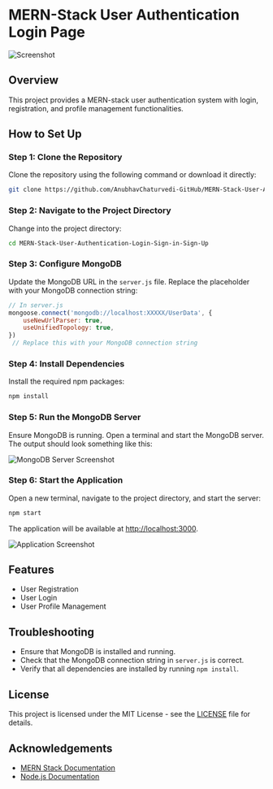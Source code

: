 # MERN-Stack User Authentication Login Page

![Screenshot](path/to/your/screenshot.png)  <!-- Replace with actual path -->

## Overview

This project provides a MERN-stack user authentication system with login, registration, and profile management functionalities.

## How to Set Up

### Step 1: Clone the Repository

Clone the repository using the following command or download it directly:

```bash
git clone https://github.com/AnubhavChaturvedi-GitHub/MERN-Stack-User-Authentication-Login-Sign-in-Sign-Up.git
```

### Step 2: Navigate to the Project Directory

Change into the project directory:

```bash
cd MERN-Stack-User-Authentication-Login-Sign-in-Sign-Up
```

### Step 3: Configure MongoDB

Update the MongoDB URL in the `server.js` file. Replace the placeholder with your MongoDB connection string:

```js
// In server.js
mongoose.connect('mongodb://localhost:XXXXX/UserData', {
    useNewUrlParser: true,
    useUnifiedTopology: true,
})
 // Replace this with your MongoDB connection string
```

### Step 4: Install Dependencies

Install the required npm packages:

```bash
npm install
```

### Step 5: Run the MongoDB Server

Ensure MongoDB is running. Open a terminal and start the MongoDB server. The output should look something like this:

![MongoDB Server Screenshot](path/to/mongodb-screenshot.png)  <!-- Replace with actual path -->

### Step 6: Start the Application

Open a new terminal, navigate to the project directory, and start the server:

```bash
npm start
```

The application will be available at [http://localhost:3000](http://localhost:3000).

![Application Screenshot](path/to/application-screenshot.png)  <!-- Replace with actual path -->

## Features

- User Registration
- User Login
- User Profile Management

## Troubleshooting

- Ensure that MongoDB is installed and running.
- Check that the MongoDB connection string in `server.js` is correct.
- Verify that all dependencies are installed by running `npm install`.

## License

This project is licensed under the MIT License - see the [LICENSE](LICENSE) file for details.

## Acknowledgements

- [MERN Stack Documentation](https://www.mongodb.com/mern-stack)
- [Node.js Documentation](https://nodejs.org/en/docs/)
